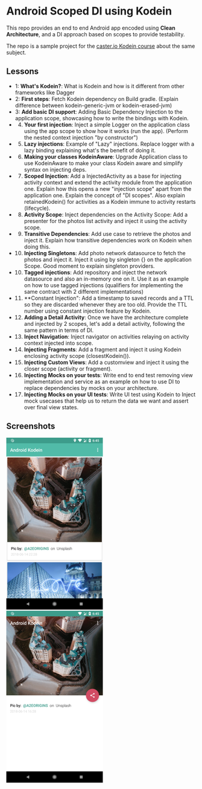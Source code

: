 Android Scoped DI using Kodein
==============================

This repo provides an end to end Android app encoded using **Clean Architecture**, and a DI approach based on scopes to
provide testability.

The repo is a sample project for the [caster.io Kodein course](https://caster.io) about the same subject.

## Lessons
* 1: **What's Kodein?**: What is Kodein and how is it different from other frameworks like Dagger
* 2: **First steps**: Fetch Kodein dependency on Build gradle. (Explain difference between kodein-generic-jvm or kodein-erased-jvm)
* 3: **Add basic DI support**: Adding Basic Dependency Injection to the application scope, showcasing how to write the bindings with Kodein.
* 4. **Your first injection**: Inject a simple Logger on the application class using the app scope to show how it works (run the app). (Perform the nested context injection "by constructor")
* 5. **Lazy injections**: Example of "Lazy" injections. Replace logger with a lazy binding explaining what's the benefit of doing it.
* 6. **Making your classes KodeinAware**: Upgrade Application class to use KodeinAware to make your class Kodein aware and simplify syntax on injecting deps.
* 7. **Scoped Injection**: Add a InjectedActivity as a base for injecting activity context and extend the activity module from the application one. Explain how this opens a new "injection scope" apart from the application one. Explain the concept of "DI scopes". Also explain retainedKodein() for activities as a Kodein immune to activity restarts (lifecycle).
* 8. **Activity Scope**: Inject dependencies on the Activity Scope: Add a presenter for the photos list activity and inject it using the activity scope.
* 9. **Transitive Dependencies**: Add use case to retrieve the photos and inject it. Explain how transitive dependencies work on Kodein when doing this.
* 10. **Injecting Singletons**: Add photo network datasource to fetch the photos and inject it. Inject it using by singleton {} on the application Scope. Good moment to explain singleton providers.
* 10. **Tagged injections**: Add repository and inject the network datasource and also an in-memory one on it. Use it as an example on how to use tagged injections (qualifiers for implementing the same contract with 2 different implementations)
* 11. **Constant Injection": Add a timestamp to saved records and a TTL so they are discarded whenever they are too old. Provide the TTL number using constant injection feature by Kodein.
* 12. **Adding a Detail Activity**: Once we have the architecture complete and injected by 2 scopes, let's add a detail activity, following the same pattern in terms of DI.
* 13. **Inject Navigation**: Inject navigator on activities relaying on activity context injected into scope.
* 14. **Injecting Fragments**: Add a fragment and inject it using Kodein enclosing activity scope (closestKodein()).
* 15. **Injecting Custom Views**: Add a customview and inject it using the closer  scope (activity or fragment).
* 16. **Injecting Mocks on your tests**: Write end to end test removing view implementation and service as an example on how to use DI to replace dependencies by mocks on your architecture.
* 17. **Injecting Mocks on your UI tests**: Write UI test using Kodein to Inject mock usecases that help us to return the data we want and assert over final view states.

## Screenshots

<img src="https://github.com/JorgeCastilloPrz/AndroidKodeinSample/blob/master/assets/list.png?raw=true" data-canonical-src="https://github.com/JorgeCastilloPrz/AndroidKodeinSample/blob/master/assets/list.png?raw=true" width="256" height="455" />
<img src="https://github.com/JorgeCastilloPrz/AndroidKodeinSample/blob/master/assets/detail.png?raw=true" data-canonical-src="https://github.com/JorgeCastilloPrz/AndroidKodeinSample/blob/master/assets/detail.png?raw=true" width="256" height="455" />
